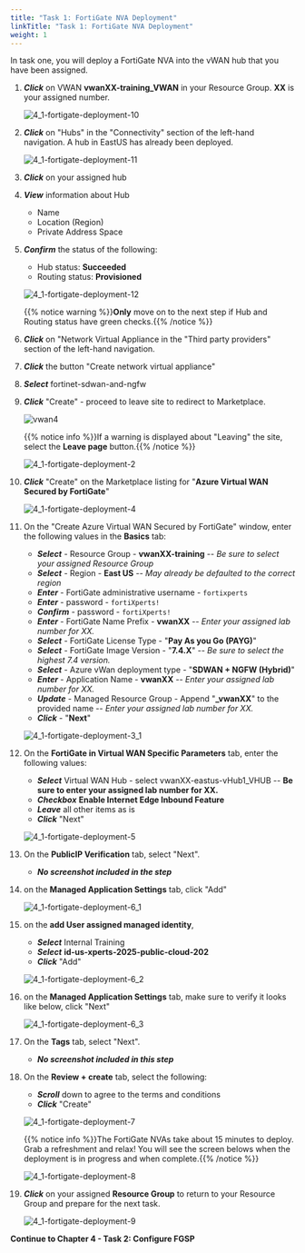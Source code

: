 ```yaml
---
title: "Task 1: FortiGate NVA Deployment"
linkTitle: "Task 1: FortiGate NVA Deployment"
weight: 1
---
```


In task one, you will deploy a FortiGate NVA into the vWAN hub that you have been assigned.

1. ***Click*** on VWAN **vwanXX-training_VWAN** in your Resource Group. **XX** is your assigned number.

    ![4_1-fortigate-deployment-10](../images/4_1-fortigate-deployment-10.PNG)

1. ***Click*** on "Hubs" in the "Connectivity" section of the left-hand navigation. A hub in EastUS has already been deployed.

    ![4_1-fortigate-deployment-11](../images/4_1-fortigate-deployment-11.PNG)

1. ***Click*** on your assigned hub

1. ***View*** information about Hub

    - Name
    - Location (Region)
    - Private Address Space

1. ***Confirm*** the status of the following:

    - Hub status: **Succeeded**
    - Routing status: **Provisioned**

    ![4_1-fortigate-deployment-12](../images/4_1-fortigate-deployment-12.PNG)

    {{% notice warning %}}**Only** move on to the next step if Hub and Routing status have green checks.{{% /notice %}}

1. ***Click*** on "Network Virtual Appliance in the "Third party providers" section of the left-hand navigation.
1. ***Click*** the button "Create network virtual appliance"
1. ***Select*** fortinet-sdwan-and-ngfw
1. ***Click*** "Create" -  proceed to leave site to redirect to Marketplace.

    ![vwan4](../images/vwan4.jpg)

     {{% notice info %}}If a warning is displayed about "Leaving" the site, select the **Leave page** button.{{% /notice %}}

    ![4_1-fortigate-deployment-2](../images/4_1-fortigate-deployment-2.PNG)

1. ***Click*** "Create" on the Marketplace listing for "**Azure Virtual WAN Secured by FortiGate**"

    ![4_1-fortigate-deployment-4](../images/4_1-fortigate-deployment-4.PNG)

1. On the "Create Azure Virtual WAN Secured by FortiGate" window, enter the following values in the **Basics** tab:

    - ***Select*** - Resource Group - **vwanXX-training** -- *Be sure to select your assigned Resource Group*
    - ***Select*** - Region - **East US** -- *May already be defaulted to the correct region*
    - ***Enter*** - FortiGate administrative username - ```fortixperts```
    - ***Enter*** - password - ```fortiXperts!```
    - ***Confirm*** - password - ```fortiXperts!```
    - ***Enter*** - FortiGate Name Prefix - **vwanXX** -- *Enter your assigned lab number for XX.*
    - ***Select*** - FortiGate License Type - "**Pay As you Go (PAYG)**"
    - ***Select*** - FortiGate Image Version - "**7.4.X**" -- *Be sure to select the highest 7.4 version.*
    - ***Select*** - Azure vWan deployment type - "**SDWAN + NGFW (Hybrid)**"
    - ***Enter*** - Application Name - **vwanXX** -- *Enter your assigned lab number for XX.*
    - ***Update*** - Managed Resource Group - Append "**_vwanXX**" to the provided name -- *Enter your assigned lab number for XX.*
    - ***Click*** - "**Next**"

    ![4_1-fortigate-deployment-3_1](../images/4_1-fortigate-deployment-3_1.PNG)

1. On the **FortiGate in Virtual WAN Specific Parameters** tab, enter the following values:

    - ***Select*** Virtual WAN Hub - select vwanXX-eastus-vHub1_VHUB -- **Be sure to enter your assigned lab number for XX.**
    - ***Checkbox*** **Enable Internet Edge Inbound Feature**
    - ***Leave*** all other items as is
    - ***Click*** "Next"

    ![4_1-fortigate-deployment-5](../images/4_1-fortigate-deployment-5.PNG)

1. On the **PublicIP Verification** tab, select "Next".

    - ***No screenshot included in the step***

1. on the **Managed Application Settings** tab, click "Add"

    ![4_1-fortigate-deployment-6_1](../images/4_1-fortigate-deployment-6_1.png)

1. on the **add User assigned managed identity**, 

    - ***Select*** Internal Training
    - ***Select*** **id-us-xperts-2025-public-cloud-202**
    - ***Click*** "Add"

    ![4_1-fortigate-deployment-6_2](../images/4_1-fortigate-deployment-6_2.png)

1. on the **Managed Application Settings** tab, make sure to verify it looks like below, click "Next"

    ![4_1-fortigate-deployment-6_3](../images/4_1-fortigate-deployment-6_3.png)

1. On the **Tags** tab, select "Next".

    - ***No screenshot included in this step***

1. On the **Review + create** tab, select the following:

    - ***Scroll*** down to agree to the terms and conditions
    - ***Click*** "Create"

    ![4_1-fortigate-deployment-7](../images/4_1-fortigate-deployment-7.PNG)

    {{% notice info %}}The FortiGate NVAs take about 15 minutes to deploy. Grab a refreshment and relax! You will see the screen belows when the deployment is in progress and when complete.{{% /notice %}}

    ![4_1-fortigate-deployment-8](../images/4_1-fortigate-deployment-8.PNG)

1. ***Click*** on your assigned **Resource Group** to return to your Resource Group and prepare for the next task.

    ![4_1-fortigate-deployment-9](../images/4_1-fortigate-deployment-9.PNG)

**Continue to Chapter 4 - Task 2: Configure FGSP**
